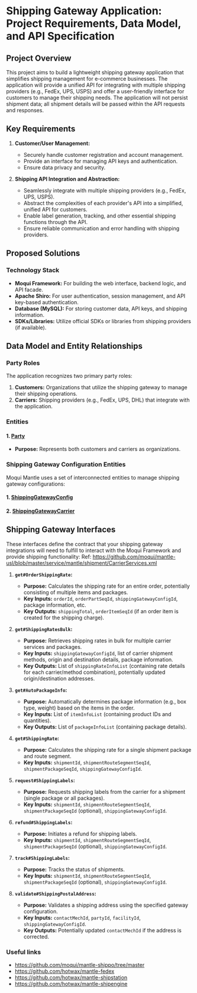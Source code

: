 # Shipping Gateway Application: Project Requirements, Data Model, and API Specification

## Project Overview

This project aims to build a lightweight shipping gateway application that simplifies shipping management for e-commerce businesses. The application will provide a unified API for integrating with multiple shipping providers (e.g., FedEx, UPS, USPS) and offer a user-friendly interface for customers to manage their shipping needs. The application will not persist shipment data; all shipment details will be passed within the API requests and responses.

## Key Requirements

1.  **Customer/User Management:**
    *   Securely handle customer registration and account management.
    *   Provide an interface for managing API keys and authentication.
    *   Ensure data privacy and security.

2.  **Shipping API Integration and Abstraction:**
    *   Seamlessly integrate with multiple shipping providers (e.g., FedEx, UPS, USPS).
    *   Abstract the complexities of each provider's API into a simplified, unified API for customers.
    *   Enable label generation, tracking, and other essential shipping functions through the API.
    *   Ensure reliable communication and error handling with shipping providers.

## Proposed Solutions

### Technology Stack

*   **Moqui Framework:** For building the web interface, backend logic, and API facade.
*   **Apache Shiro:** For user authentication, session management, and API key-based authentication.
*   **Database (MySQL):** For storing customer data, API keys, and shipping information.
*   **SDKs/Libraries:** Utilize official SDKs or libraries from shipping providers (if available).

## Data Model and Entity Relationships

### Party Roles

The application recognizes two primary party roles:

1.  **Customers:** Organizations that utilize the shipping gateway to manage their shipping operations.
2.  **Carriers:** Shipping providers (e.g., FedEx, UPS, DHL) that integrate with the application.

### Entities

#### 1. [Party](../../udm/beginner/party.md)
*   **Purpose:** Represents both customers and carriers as organizations.

### Shipping Gateway Configuration Entities

Moqui Mantle uses a set of interconnected entities to manage shipping gateway configurations:

#### 1. [ShippingGatewayConfig](ShippingGatewayConfig.md)

#### 2. [ShippingGatewayCarrier](ShippingGatewayCarrier.md)

## Shipping Gateway Interfaces

These interfaces define the contract that your shipping gateway integrations will need to fulfill to interact with the Moqui Framework and provide shipping functionality:
Ref: https://github.com/moqui/mantle-usl/blob/master/service/mantle/shipment/CarrierServices.xml

1.  **`get#OrderShippingRate`:**
    *   **Purpose:** Calculates the shipping rate for an entire order, potentially consisting of multiple items and packages.
    *   **Key Inputs:** `orderId`, `orderPartSeqId`, `shippingGatewayConfigId`, package information, etc.
    *   **Key Outputs:** `shippingTotal`, `orderItemSeqId` (if an order item is created for the shipping charge).

2.  **`get#ShippingRatesBulk`:**
    *   **Purpose:** Retrieves shipping rates in bulk for multiple carrier services and packages.
    *   **Key Inputs:** `shippingGatewayConfigId`, list of carrier shipment methods, origin and destination details, package information.
    *   **Key Outputs:** List of `shippingRateInfoList` (containing rate details for each carrier/method combination), potentially updated origin/destination addresses.

3.  **`get#AutoPackageInfo`:**
    *   **Purpose:** Automatically determines package information (e.g., box type, weight) based on the items in the order.
    *   **Key Inputs:** List of `itemInfoList` (containing product IDs and quantities).
    *   **Key Outputs:** List of `packageInfoList` (containing package details).

4.  **`get#ShippingRate`:**
    *   **Purpose:** Calculates the shipping rate for a single shipment package and route segment.
    *   **Key Inputs:** `shipmentId`, `shipmentRouteSegmentSeqId`, `shipmentPackageSeqId`, `shippingGatewayConfigId`.

5.  **`request#ShippingLabels`:**
    *   **Purpose:** Requests shipping labels from the carrier for a shipment (single package or all packages).
    *   **Key Inputs:** `shipmentId`, `shipmentRouteSegmentSeqId`, `shipmentPackageSeqId` (optional), `shippingGatewayConfigId`.

6.  **`refund#ShippingLabels`:**
    *   **Purpose:** Initiates a refund for shipping labels.
    *   **Key Inputs:** `shipmentId`, `shipmentRouteSegmentSeqId`, `shipmentPackageSeqId` (optional), `shippingGatewayConfigId`.

7.  **`track#ShippingLabels`:**
    *   **Purpose:** Tracks the status of shipments.
    *   **Key Inputs:** `shipmentId`, `shipmentRouteSegmentSeqId`, `shipmentPackageSeqId` (optional), `shippingGatewayConfigId`.

8.  **`validate#ShippingPostalAddress`:**
    *   **Purpose:** Validates a shipping address using the specified gateway configuration.
    *   **Key Inputs:** `contactMechId`, `partyId`, `facilityId`, `shippingGatewayConfigId`.
    *   **Key Outputs:** Potentially updated `contactMechId` if the address is corrected.

### Useful links

*   https://github.com/moqui/mantle-shippo/tree/master
*   https://github.com/hotwax/mantle-fedex
*   https://github.com/hotwax/mantle-shipstation
*   https://github.com/hotwax/mantle-shipengine

